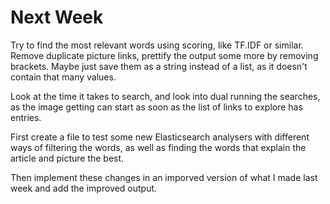# Next Week
Try to find the most relevant words using scoring, like TF.IDF or similar.
Remove duplicate picture links, prettify the output some more by removing brackets.
Maybe just save them as a string instead of a list, as it doesn't contain that many values.

Look at the time it takes to search, and look into dual running the searches, as the image getting can start as soon as the list of links to explore has entries.

First create a file to test some new Elasticsearch analysers with different ways of filtering the words, as well as finding the words that explain the article and picture the best.

Then implement these changes in an imporved version of what I made last week and add the improved output.
